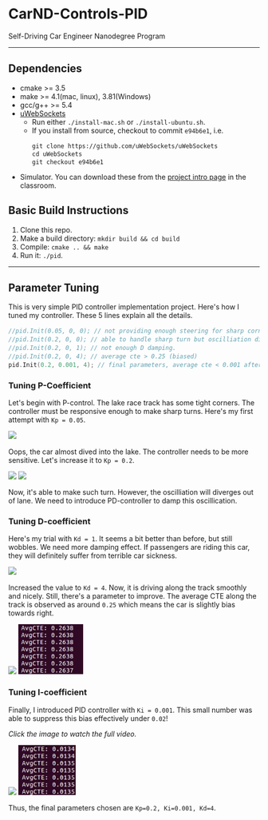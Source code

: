 # CarND-Controls-PID
Self-Driving Car Engineer Nanodegree Program

---

## Dependencies

* cmake >= 3.5
* make >= 4.1(mac, linux), 3.81(Windows)
* gcc/g++ >= 5.4
* [uWebSockets](https://github.com/uWebSockets/uWebSockets)
  * Run either `./install-mac.sh` or `./install-ubuntu.sh`.
  * If you install from source, checkout to commit `e94b6e1`, i.e.
    ```
    git clone https://github.com/uWebSockets/uWebSockets 
    cd uWebSockets
    git checkout e94b6e1
    ```
* Simulator. You can download these from the [project intro page](https://github.com/udacity/self-driving-car-sim/releases) in the classroom.

## Basic Build Instructions

1. Clone this repo.
2. Make a build directory: `mkdir build && cd build`
3. Compile: `cmake .. && make`
4. Run it: `./pid`. 

---

## Parameter Tuning
This is very simple PID controller implementation project. Here's how I tuned my controller. These 5 lines explain all the details.
```C++
//pid.Init(0.05, 0, 0); // not providing enough steering for sharp corner
//pid.Init(0.2, 0, 0); // able to handle sharp turn but oscilliation diverges
//pid.Init(0.2, 0, 1); // not enough D damping.
//pid.Init(0.2, 0, 4); // average cte > 0.25 (biased)
pid.Init(0.2, 0.001, 4); // final parameters, average cte < 0.001 after one lap.

```
### Tuning P-Coefficient
Let's begin with P-control. The lake race track has some tight corners. The controller must be responsive enough to make sharp turns. Here's my first attempt with `Kp = 0.05`.

<img height="200px" src="./doc/p_low_turn.gif">

Oops, the car almost dived into the lake. The controller needs to be more sensitive. Let's increase it to `Kp = 0.2`.

<img height="150px" src="./doc/p_high_turn.gif"> <img height="150px" src="./doc/p_high_out.gif">

Now, it's able to make such turn. However, the oscilliation will diverges out of lane. We need to introduce PD-controller to damp this oscillication.


### Tuning D-coefficient
Here's my trial with `Kd = 1`. It seems a bit better than before, but still wobbles. We need more damping effect. If passengers are riding this car, they will definitely suffer from terrible car sickness. 

<img height="200px" src="./doc/d_low.gif">

Increased the value to `Kd = 4`. Now, it is driving along the track smoothly and nicely. Still, there's a parameter to improve. The average CTE along the track is observed as around `0.25` which means the car is slightly bias towards right.

<img height="200px" src="./doc/d_high.gif"> <img height="100px" src="./doc/avgcte.jpg">

### Tuning I-coefficient
Finally, I introduced PID controller with `Ki = 0.001`. This small number was able to suppress this bias effectively under `0.02`!

*Click the image to watch the full video.*

<a href="https://www.youtube.com/watch?v=Pdxvy8JCFQo"><img height="200px" src="https://img.youtube.com/vi/Pdxvy8JCFQo/0.jpg" ></a> <img height="100px" src="./doc/avgcte2.jpg">

Thus, the final parameters chosen are `Kp=0.2, Ki=0.001, Kd=4`.
